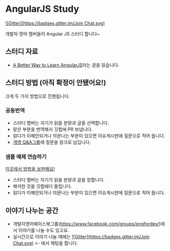 AngularJS Study
==============

[![Gitter](https://badges.gitter.im/Join Chat.svg)](https://gitter.im/EngForDev/AngularJSStudy?utm_source=badge&utm_medium=badge&utm_campaign=pr-badge&utm_content=badge)

개발자 영어 멤버들이 Angular JS 스터디 합니다~ 

## 스터디 자료

- [A Better Way to Learn AngularJS](https://thinkster.io/angulartutorial/a-better-way-to-learn-angularjs/)라는 글을 읽습니다.


## 스터디 방법 (아직 확정이 안됐어요!)

크게 두 가지 방법으로 진행됩니다.

### 공동번역
- 스터디 멤버는 자기가 읽을 분량과 글을 선택합니다. 
- 맡은 부분을 번역해서 깃헙에 PR 보냅니다.
- 읽다가 이해안되거나 의문나는 부분이 있으면 이슈게시판에 질문으로 적어 둡니다. 
- [개영 Q&A그룹](https://www.facebook.com/groups/engfordevqa/)에 질문을 링크로 남깁니다.

### 샘플 예제 연습하기 

[이곳에서 방법을 보완해요!](http://goo.gl/1SDMWh)

- 스터디 멤버는 자기가 읽을 분량과 글을 정합니다. 
- 해석한 것을 깃헙에다 올립니다.
- 읽다가 이해안되거나 의문나는 부분이 있으면 이슈게시판에 질문으로 적어 둡니다. 


## 이야기 나누는 공간

- 개발자영어페이스북그룹(https://www.facebook.com/groups/engfordev/)에서 이야기를 나눌 수도 있고요.
- 실시간으로 이야기 나눌 때에는 [![Gitter](https://badges.gitter.im/Join Chat.svg)](https://gitter.im/EngForDev/AngularJSStudy?utm_source=badge&utm_medium=badge&utm_campaign=pr-badge&utm_content=badge) <- 에서 채팅을 합니다. 


